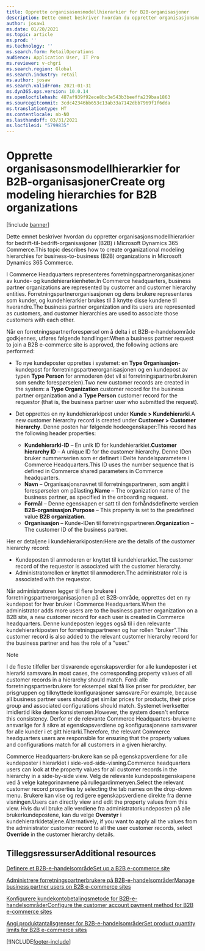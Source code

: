 ```yaml
---
title: Opprette organisasonsmodellhierarkier for B2B-organisasjoner
description: Dette emnet beskriver hvordan du oppretter organisasjonsmodellhierarkier for bedrift-til-bedrift-organisasjoner (B2B).
author: josaw1
ms.date: 01/20/2021
ms.topic: article
ms.prod: ''
ms.technology: ''
ms.search.form: RetailOperations
audience: Application User, IT Pro
ms.reviewer: v-chgri
ms.search.region: Global
ms.search.industry: retail
ms.author: josaw
ms.search.validFrom: 2021-01-31
ms.dyn365.ops.version: 10.0.14
ms.openlocfilehash: 487af939f92ece8bc3e543b3beeffa239baa1863
ms.sourcegitcommit: 3cdc42346bb653c13ab33a7142dbb7969f1f6dda
ms.translationtype: HT
ms.contentlocale: nb-NO
ms.lasthandoff: 03/31/2021
ms.locfileid: "5799835"
---
```

# <a name="create-org-modeling-hierarchies-for-b2b-organizations"></a><span data-ttu-id="1774d-103">Opprette organisasonsmodellhierarkier for B2B-organisasjoner</span><span class="sxs-lookup"><span data-stu-id="1774d-103">Create org modeling hierarchies for B2B organizations</span></span>

[!include [banner](../../includes/banner.md)]

<span data-ttu-id="1774d-104">Dette emnet beskriver hvordan du oppretter organisasjonsmodellhierarkier for bedrift-til-bedrift-organisasjoner (B2B) i Microsoft Dynamics 365 Commerce.</span><span class="sxs-lookup"><span data-stu-id="1774d-104">This topic describes how to create organizational modeling hierarchies for business-to-business (B2B) organizations in Microsoft Dynamics 365 Commerce.</span></span>

<span data-ttu-id="1774d-105">I Commerce Headquarters representeres forretningspartnerorganisasjoner av kunde- og kundehierarkienheter.</span><span class="sxs-lookup"><span data-stu-id="1774d-105">In Commerce headquarters, business partner organizations are represented by customer and customer hierarchy entities.</span></span> <span data-ttu-id="1774d-106">Forretningspartnerorganisasjonen og dens brukere representeres som kunder, og kundehierarkier brukes til å knytte disse kundene til hverandre.</span><span class="sxs-lookup"><span data-stu-id="1774d-106">The business partner organization and its users are represented as customers, and customer hierarchies are used to associate those customers with each other.</span></span>

<span data-ttu-id="1774d-107">Når en forretningspartnerforespørsel om å delta i et B2B-e-handelsområde godkjennes, utføres følgende handlinger:</span><span class="sxs-lookup"><span data-stu-id="1774d-107">When a business partner request to join a B2B e-commerce site is approved, the following actions are performed:</span></span>

- <span data-ttu-id="1774d-108">To nye kundeposter opprettes i systemet: en **Type Organisasjon**-kundepost for forretningspartnerorganisasjonen og en kundepost av typen **Type Person** for anmoderen (det vil si forretningspartnerbrukeren som sendte forespørselen).</span><span class="sxs-lookup"><span data-stu-id="1774d-108">Two new customer records are created in the system: a **Type Organization** customer record for the business partner organization and a **Type Person** customer record for the requestor (that is, the business partner user who submitted the request).</span></span>
- <span data-ttu-id="1774d-109">Det opprettes en ny kundehierarkipost under **Kunde \> Kundehierarki**.</span><span class="sxs-lookup"><span data-stu-id="1774d-109">A new customer hierarchy record is created under **Customer \> Customer hierarchy**.</span></span> <span data-ttu-id="1774d-110">Denne posten har følgende hodeegenskaper:</span><span class="sxs-lookup"><span data-stu-id="1774d-110">This record has the following header properties:</span></span>

    - <span data-ttu-id="1774d-111">**Kundehierarki-ID** – En unik ID for kundehierarkiet.</span><span class="sxs-lookup"><span data-stu-id="1774d-111">**Customer hierarchy ID** – A unique ID for the customer hierarchy.</span></span> <span data-ttu-id="1774d-112">Denne IDen bruker nummerserien som er definert i Delte handelsparametere i Commerce Headquarters.</span><span class="sxs-lookup"><span data-stu-id="1774d-112">This ID uses the number sequence that is defined in Commerce shared parameters in Commerce headquarters.</span></span>
    - <span data-ttu-id="1774d-113">**Navn** – Organisasjonsnavnet til forretningspartneren, som angitt i forespørselen om pålasting.</span><span class="sxs-lookup"><span data-stu-id="1774d-113">**Name** – The organization name of the business partner, as specified in the onboarding request.</span></span>
    - <span data-ttu-id="1774d-114">**Formål** – Denne egenskapen er satt til den forhåndsdefinerte verdien **B2B-organisasjon**.</span><span class="sxs-lookup"><span data-stu-id="1774d-114">**Purpose** – This property is set to the predefined value **B2B organization**.</span></span>
    - <span data-ttu-id="1774d-115">**Organisasjon** – Kunde-IDen til forretningspartneren.</span><span class="sxs-lookup"><span data-stu-id="1774d-115">**Organization** – The customer ID of the business partner.</span></span>

<span data-ttu-id="1774d-116">Her er detaljene i kundehierarkiposten:</span><span class="sxs-lookup"><span data-stu-id="1774d-116">Here are the details of the customer hierarchy record:</span></span>

- <span data-ttu-id="1774d-117">Kundeposten til anmoderen er knyttet til kundehierarkiet.</span><span class="sxs-lookup"><span data-stu-id="1774d-117">The customer record of the requestor is associated with the customer hierarchy.</span></span>
- <span data-ttu-id="1774d-118">Administratorrollen er knyttet til anmoderen.</span><span class="sxs-lookup"><span data-stu-id="1774d-118">The administrator role is associated with the requestor.</span></span>

<span data-ttu-id="1774d-119">Når administratoren legger til flere brukere i forretningspartnerorganisasjonen på et B2B-område, opprettes det en ny kundepost for hver bruker i Commerce Headquarters.</span><span class="sxs-lookup"><span data-stu-id="1774d-119">When the administrator adds more users are to the business partner organization on a B2B site, a new customer record for each user is created in Commerce headquarters.</span></span> <span data-ttu-id="1774d-120">Denne kundeposten legges også til i den relevante kundehierarkiposten for forretningspartneren og har rollen "bruker".</span><span class="sxs-lookup"><span data-stu-id="1774d-120">This customer record is also added to the relevant customer hierarchy record for the business partner and has the role of a "user."</span></span>

> [!NOTE]
> <span data-ttu-id="1774d-121">I de fleste tilfeller bør tilsvarende egenskapsverdier for alle kundeposter i et hierarki samsvare.</span><span class="sxs-lookup"><span data-stu-id="1774d-121">In most cases, the corresponding property values of all customer records in a hierarchy should match.</span></span> <span data-ttu-id="1774d-122">Fordi alle forretningspartnerbrukere for eksempel skal få like priser for produkter, bør prisgruppen og tilknyttede konfigurasjoner samsvare.</span><span class="sxs-lookup"><span data-stu-id="1774d-122">For example, because all business partner users should get similar prices for products, their price group and associated configurations should match.</span></span> <span data-ttu-id="1774d-123">Systemet iverksetter imidlertid ikke denne konsistensen.</span><span class="sxs-lookup"><span data-stu-id="1774d-123">However, the system doesn't enforce this consistency.</span></span> <span data-ttu-id="1774d-124">Derfor er de relevante Commerce Headquarters-brukerne ansvarlige for å sikre at egenskapsverdiene og konfigurasjonene samsvarer for alle kunder i et gitt hierarki.</span><span class="sxs-lookup"><span data-stu-id="1774d-124">Therefore, the relevant Commerce headquarters users are responsible for ensuring that the property values and configurations match for all customers in a given hierarchy.</span></span>

<span data-ttu-id="1774d-125">Commerce Headquarters-brukere kan se på egenskapsverdiene for alle kundeposter i hierarkiet i side-ved-side-visning.</span><span class="sxs-lookup"><span data-stu-id="1774d-125">Commerce headquarters users can look at the property values for all customer records in the hierarchy in a side-by-side view.</span></span> <span data-ttu-id="1774d-126">Velg de relevante kundepostegenskapene ved å velge kategorinavnene på rullegardinmenyen.</span><span class="sxs-lookup"><span data-stu-id="1774d-126">Select the relevant customer record properties by selecting the tab names on the drop-down menu.</span></span> <span data-ttu-id="1774d-127">Brukere kan vise og redigere egenskapsverdiene direkte fra denne visningen.</span><span class="sxs-lookup"><span data-stu-id="1774d-127">Users can directly view and edit the property values from this view.</span></span> <span data-ttu-id="1774d-128">Hvis du vil bruke alle verdiene fra administratorkundeposten på alle brukerkundepostene, kan du velge **Overstyr** i kundehierarkidetaljene.</span><span class="sxs-lookup"><span data-stu-id="1774d-128">Alternatively, if you want to apply all the values from the administrator customer record to all the user customer records, select **Override** in the customer hierarchy details.</span></span>

## <a name="additional-resources"></a><span data-ttu-id="1774d-129">Tilleggsressurser</span><span class="sxs-lookup"><span data-stu-id="1774d-129">Additional resources</span></span>

[<span data-ttu-id="1774d-130">Definere et B2B-e-handelsområde</span><span class="sxs-lookup"><span data-stu-id="1774d-130">Set up a B2B e-commerce site</span></span>](set-up-b2b-site.md)

[<span data-ttu-id="1774d-131">Administrere forretningspartnerbrukere på B2B-e-handelsområder</span><span class="sxs-lookup"><span data-stu-id="1774d-131">Manage business partner users on B2B e-commerce sites</span></span>](manage-b2b-users.md)

[<span data-ttu-id="1774d-132">Konfigurere kundekontobetalingsmetode for B2B-e-handelsområder</span><span class="sxs-lookup"><span data-stu-id="1774d-132">Configure the customer account payment method for B2B e-commerce sites</span></span>](payment-method.md)

[<span data-ttu-id="1774d-133">Angi produktantallsgrenser for B2B-e-handelsområder</span><span class="sxs-lookup"><span data-stu-id="1774d-133">Set product quantity limits for B2B e-commerce sites</span></span>](quantity-limits.md)


[!INCLUDE[footer-include](../../includes/footer-banner.md)]
